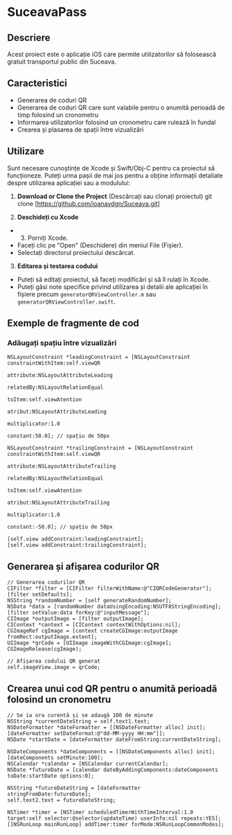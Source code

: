 # SuceavaPass

## Descriere
Acest proiect este o aplicație iOS care permite utilizatorilor să folosească gratuit transportul public din Suceava.

## Caracteristici
- Generarea de coduri QR
- Generarea de coduri QR care sunt valabile pentru o anumită perioadă de timp folosind un cronometru
- Informarea utilizatorilor folosind un cronometru care rulează în fundal
- Crearea și plasarea de spații între vizualizări

## Utilizare
Sunt necesare cunoștințe de Xcode și Swift/Obj-C pentru ca proiectul să funcționeze. Puteți urma pașii de mai jos pentru a obține informații detaliate despre utilizarea aplicației sau a modulului:

1. **Download or Clone the Project** (Descărcați sau clonați proiectul)
git clone [https://github.com/ioanaydgn/Suceava.git]

2. **Deschideți cu Xcode**
- 3. Porniți Xcode.
- Faceți clic pe "Open" (Deschidere) din meniul File (Fișier).
- Selectați directorul proiectului descărcat.

3. **Editarea și testarea codului**
- Puteți să editați proiectul, să faceți modificări și să îl rulați în Xcode.
- Puteți găsi note specifice privind utilizarea și detalii ale aplicației în fișiere precum `generatorQRViewController.m` sau `generatorQRViewController.swift`.

## Exemple de fragmente de cod

### Adăugați spațiu între vizualizări
```obiectiv-c
NSLayoutConstraint *leadingConstraint = [NSLayoutConstraint constraintWithItem:self.viewQR
                                                          attribute:NSLayoutAttributeLeading
                                                          relatedBy:NSLayoutRelationEqual
                                                             toItem:self.viewAtention
                                                          atribut:NSLayoutAttributeLeading
                                                         multiplicator:1.0
                                                           constant:50.0]; // spațiu de 50px

NSLayoutConstraint *trailingConstraint = [NSLayoutConstraint constraintWithItem:self.viewQR
                                                           attribute:NSLayoutAttributeTrailing
                                                           relatedBy:NSLayoutRelationEqual
                                                              toItem:self.viewAtention
                                                           atribut:NSLayoutAttributeTrailing
                                                          multiplicator:1.0
                                                            constant:-50.0]; // spațiu de 50px

[self.view addConstraint:leadingConstraint];
[self.view addConstraint:trailingConstraint];
```

## Generarea și afișarea codurilor QR
```obiectiv-c
// Generarea codurilor QR
CIFilter *filter = [CIFilter filterWithName:@"CIQRCodeGenerator"];
[filter setDefaults];
NSString *randomNumber = [self generateRandomNumber];
NSData *data = [randomNumber dataUsingEncoding:NSUTF8StringEncoding];
[filter setValue:data forKey:@"inputMessage"];
CIImage *outputImage = [filter outputImage];
CIContext *context = [CIContext contextWithOptions:nil];
CGImageRef cgImage = [context createCGImage:outputImage fromRect:outputImage.extent];
UIImage *qrCode = [UIImage imageWithCGImage:cgImage];
CGImageRelease(cgImage);

// Afișarea codului QR generat
self.imageView.image = qrCode;
```

## Crearea unui cod QR pentru o anumită perioadă folosind un cronometru
```obiectiv-c
// Se ia ora curentă și se adaugă 100 de minute
NSString *currentDateString = self.text1.text;
NSDateFormatter *dateFormatter = [[NSDateFormatter alloc] init];
[dateFormatter setDateFormat:@"dd-MM-yyyy HH:mm"]];
NSDate *startDate = [dateFormatter dateFromString:currentDateString];

NSDateComponents *dateComponents = [[NSDateComponents alloc] init];
[dateComponents setMinute:100];
NSCalendar *calendar = [NSCalendar currentCalendar];
NSDate *futureDate = [calendar dateByAddingComponents:dateComponents toDate:startDate options:0];

NSString *futureDateString = [dateFormatter stringFromDate:futureDate];
self.text2.text = futureDateString;

NSTimer *timer = [NSTimer scheduledTimerWithTimeInterval:1.0 target:self selector:@selector(updateTime) userInfo:nil repeats:YES];
[[NSRunLoop mainRunLoop] addTimer:timer forMode:NSRunLoopCommonModes];
```
